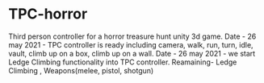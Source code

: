 # TPC-horror
Third person controller for a horror treasure hunt unity 3d game.
Date - 26 may 2021 - TPC controller is ready including camera, walk, run, turn, idle, vault, climb up on a box, climb up on a wall.
Date - 26 may 2021 - we start Ledge Climbing functionality into TPC controller.
Reamaining- Ledge Climbing , Weapons(melee, pistol, shotgun)
